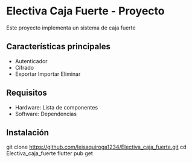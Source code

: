 # Electiva Caja Fuerte - Proyecto
Este proyecto implementa un sistema de caja fuerte

## Características principales
- Autenticador
- Cifrado
- Exportar Importar Eliminar 

## Requisitos
- Hardware: Lista de componentes
- Software: Dependencias

## Instalación
git clone https://github.com/leisaquiroga1234/Electiva_caja_fuerte.git
cd Electiva_caja_fuerte
flutter pub get